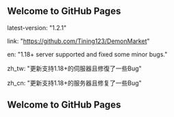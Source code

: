 ## Welcome to GitHub Pages
latest-version: "1.2.1"


link: "https://github.com/Tining123/DemonMarket"


en: "1.18+ server supported and fixed some minor bugs."


zh_tw: "更新支持1.18+的伺服器且修復了一些Bug"


zh_cn: "更新支持1.18+的服务器且修复了一些Bug"

## Welcome to GitHub Pages
